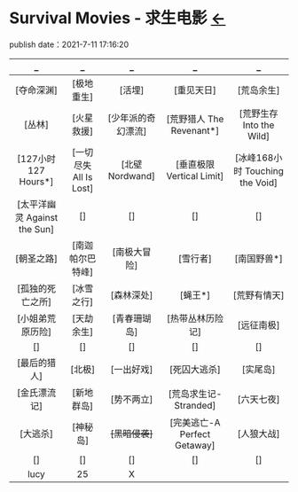 # Survival Movies - 求生电影 [←](../index.md)
publish date：2021-7-11 17:16:20

| _ | _ | _ | _ | _ |
|:---:|:---:|:---:|:---:|:---:|
| [夺命深渊] | [极地重生] | [活埋] | [重见天日] | [荒岛余生] |
| [丛林] | [火星救援] | [少年派的奇幻漂流] | [荒野猎人 The Revenant*] | [荒野生存 Into the Wild] |
| [127小时 127 Hours*] | [一切尽失 All Is Lost] | [北壁 Nordwand] | [垂直极限 Vertical Limit] | [冰峰168小时 Touching the Void] |
| [太平洋幽灵 Against the Sun] | [] | [] | [] | [] |
| [朝圣之路] | [南迦帕尔巴特峰] | [南极大冒险] | [雪行者] | [南国野兽*] |
| [孤独的死亡之所] | [冰雪之行] | [森林深处] | [蝇王*] | [荒野有情天] |
| [小姐弟荒原历险] | [天劫余生] | [青春珊瑚岛] | [热带丛林历险记] | [远征南极] |
| [] | [] | [] | [] | [] |
| [最后的猎人] | [北极] | [一出好戏] | [死囚大逃杀] | [实尾岛] |
| [金氏漂流记] | [新地群岛] | [势不两立] | [荒岛求生记-Stranded] | [六天七夜] |
| [大逃杀] | [神秘岛] | ~~[黑暗侵袭]~~ | [完美逃亡-A Perfect Getaway] | [人狼大战] |
| [] | [] | [] | [] | [] |
| lucy | 25 | X |
